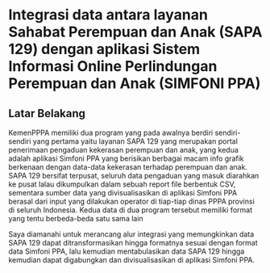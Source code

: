 # Integrasi data antara layanan **Sahabat Perempuan dan Anak (SAPA 129)** dengan aplikasi **Sistem Informasi Online Perlindungan Perempuan dan Anak (SIMFONI PPA)**

## Latar Belakang

KemenPPPA memiliki dua program yang pada awalnya berdiri sendiri-sendiri yang pertama yaitu layanan SAPA 129 yang merupakan portal penerimaan pengaduan kekerasan perempuan dan anak, yang kedua adalah aplikasi Simfoni PPA yang berisikan berbagai macam info grafik berkenaan dengan data-data kekerasan terhadap perempuan dan anak. SAPA 129 bersifat terpusat, seluruh data pengaduan yang masuk diarahkan ke pusat lalau dikumpulkan dalam sebuah report file berbentuk CSV, sementara sumber data yang divisualisasikan di aplikasi Simfoni PPA berasal dari input yang dilakukan operator di tiap-tiap dinas PPPA provinsi di seluruh Indonesia. Kedua data di dua program tersebut memiliki format yang tentu berbeda-beda satu sama lain

Saya diamanahi untuk merancang alur integrasi yang memungkinkan data SAPA 129 dapat ditransformasikan hingga formatnya sesuai dengan format data Simfoni PPA, lalu kemudian mentabulasikan data SAPA 129 hingga kemudian dapat digabungkan dan divisualisasikan di aplikasi Simfoni PPA.
